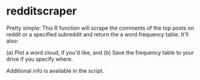 redditscraper
=============

Pretty simple:  This R function will scrape the comments of the top posts 
on reddit or a specified subreddit and return the a word frequency table. 
It'll also:

   (a) Plot a word cloud, if you'd like, and
   (b) Save the frequency table to your drive if you specify where.

Additional info is available in the script. 
